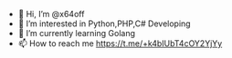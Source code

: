 - 👋 Hi, I’m @x64off
- 👀 I’m interested in Python,PHP,C# Developing 
- 🌱 I’m currently learning Golang
- 📫 How to reach me https://t.me/+k4bIUbT4cOY2YjYy

<!---
x64off/x64off is a ✨ special ✨ repository because its `README.md` (this file) appears on your GitHub profile.
You can click the Preview link to take a look at your changes.
--->
